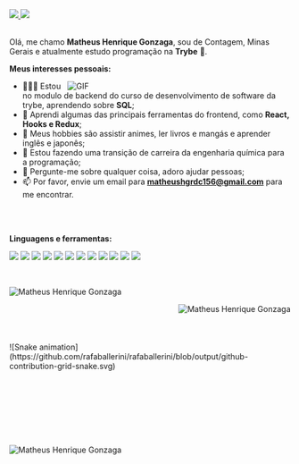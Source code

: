 <a href = "mailto:matheushgrdc156@gmail.com" target="_blank">
    <img src="https://img.shields.io/badge/Gmail-D14836?style=for-the-badge&logo=gmail&logoColor=white" target="_blank">
  </a> 
<a href="https://www.linkedin.com/in/matheus-henrique-gonzaga/" target="_blank">
  <img src="https://img.shields.io/badge/linkedin-%230077B5.svg?&style=for-the-badge&logo=linkedin&logoColor=white" />
</a>

<br />
<br />

Olá, me chamo **Matheus Henrique Gonzaga**, sou de Contagem, Minas Gerais e atualmente estudo programação na **Trybe** 🚀. 

**Meus interesses pessoais:**

  <img align="right" alt="GIF" src="https://i.pinimg.com/originals/e4/26/70/e426702edf874b181aced1e2fa5c6cde.gif" width="400px" />

- 👨🏽‍💻 Estou no modulo de backend do curso de desenvolvimento de software da trybe, aprendendo sobre **SQL**;
- 🌱 Aprendi algumas das principais ferramentas do frontend, como **React, Hooks e Redux**; 
- 🤔 Meus hobbies são assistir animes, ler livros e mangás e aprender inglês e japonês;
- 💼 Estou fazendo uma transição de carreira da engenharia química para a programação;
- 💬 Pergunte-me sobre qualquer coisa, adoro ajudar pessoas;
- 📫 Por favor, envie um email para **matheushgrdc156@gmail.com** para me encontrar.

<br />
<br />

**Linguagens e ferramentas:**  

<p align="left">
  <img src="https://img.shields.io/badge/HTML5-E34F26?style=for-the-badge&logo=html5&logoColor=white" />
  <img src="https://img.shields.io/badge/CSS3-1572B6?style=for-the-badge&logo=css3&logoColor=white" />
  <img src="https://img.shields.io/badge/JavaScript-F7DF1E?style=for-the-badge&logo=javascript&logoColor=black" />
  <img src="https://img.shields.io/badge/React_Router-CA4245?style=for-the-badge&logo=react-router&logoColor=white" />
  <img src="https://img.shields.io/badge/Redux-593D88?style=for-the-badge&logo=redux&logoColor=white" />
  <img src="https://img.shields.io/badge/Bootstrap-563D7C?style=for-the-badge&logo=bootstrap&logoColor=white" />
  <img src="https://img.shields.io/badge/npm-CB3837?style=for-the-badge&logo=npm&logoColor=white" />
  <img src="https://img.shields.io/badge/Jest-C21325?style=for-the-badge&logo=jest&logoColor=white" />
  <img src="https://img.shields.io/badge/Git-F05032?style=for-the-badge&logo=git&logoColor=white" />
  <img src="https://img.shields.io/badge/Linux-FCC624?style=for-the-badge&logo=linux&logoColor=black" />
  <img src="https://img.shields.io/badge/Docker-2CA5E0?style=for-the-badge&logo=docker&logoColor=white" />
  <img src="https://img.shields.io/badge/MySQL-005C84?style=for-the-badge&logo=mysql&logoColor=white" />
</p>
<br />
<p>  
  <img align="left" src="https://github-readme-stats.vercel.app/api?username=Matheushg156&count_private=true&show_icons=true&theme=highcontrast" alt="Matheus Henrique Gonzaga" width="450px"/>
</p>
<br />
<p>
    <img align="right" src="https://github-readme-stats.vercel.app/api/top-langs/?username=Matheushg156&layout=compact&theme=highcontrast" alt="Matheus Henrique Gonzaga" />
</p>

<br />
<br />
<br />
<br />
<div>
    ![Snake animation](https://github.com/rafaballerini/rafaballerini/blob/output/github-contribution-grid-snake.svg)
</div>
<br />
<br />
<br />
<br />
<br />
<br />
<br />

<p align="left"> <img src="https://komarev.com/ghpvc/?username=Matheushg156" alt="Matheus Henrique Gonzaga" /> </p>
